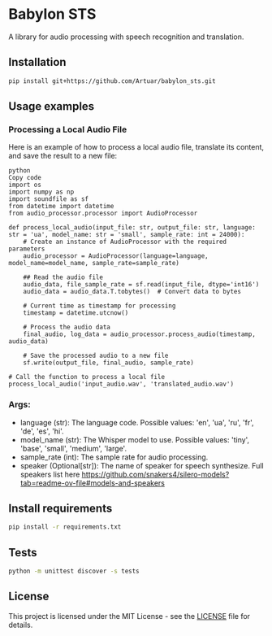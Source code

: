 # Babylon STS

A library for audio processing with speech recognition and translation.

## Installation

```bash
pip install git+https://github.com/Artuar/babylon_sts.git
```

## Usage examples

### Processing a Local Audio File

Here is an example of how to process a local audio file, translate its content, and save the result to a new file:

```
python
Copy code
import os
import numpy as np
import soundfile as sf
from datetime import datetime
from audio_processor.processor import AudioProcessor

def process_local_audio(input_file: str, output_file: str, language: str = 'ua', model_name: str = 'small', sample_rate: int = 24000):
    # Create an instance of AudioProcessor with the required parameters
    audio_processor = AudioProcessor(language=language, model_name=model_name, sample_rate=sample_rate)

    ## Read the audio file
    audio_data, file_sample_rate = sf.read(input_file, dtype='int16')
    audio_data = audio_data.T.tobytes()  # Convert data to bytes
    
    # Current time as timestamp for processing
    timestamp = datetime.utcnow()
    
    # Process the audio data
    final_audio, log_data = audio_processor.process_audio(timestamp, audio_data)
    
    # Save the processed audio to a new file
    sf.write(output_file, final_audio, sample_rate)

# Call the function to process a local file
process_local_audio('input_audio.wav', 'translated_audio.wav')

```

### Args:
- language (str): The language code. Possible values: 'en', 'ua', 'ru', 'fr', 'de', 'es', 'hi'.
- model_name (str): The Whisper model to use. Possible values: 'tiny', 'base', 'small', 'medium', 'large'.
- sample_rate (int): The sample rate for audio processing.
- speaker (Optional[str]): The name of speaker for speech synthesize. Full speakers list here https://github.com/snakers4/silero-models?tab=readme-ov-file#models-and-speakers


## Install requirements

```bash
pip install -r requirements.txt
```

## Tests

```bash
python -m unittest discover -s tests
```

## License

This project is licensed under the MIT License - see the [LICENSE](LICENSE) file for details.